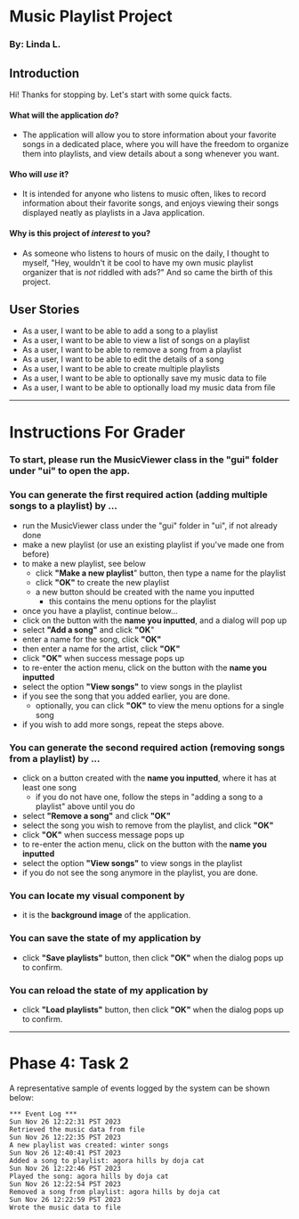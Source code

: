 # Music Playlist Project
### By: Linda L.

## Introduction
Hi! Thanks for stopping by.
Let's start with some quick facts.
#### What will the application *do*?

- The application will allow you to store information about your favorite songs
in a dedicated place, where you will have the freedom to organize them into 
playlists, and view details about a song whenever you want.

#### Who will *use* it?
- It is intended for anyone who listens to music often, likes to record information 
about their favorite songs, and enjoys viewing their songs displayed neatly as 
playlists in a Java application.

#### Why is this project of *interest* to you?
- As someone who listens to hours of music on the daily, I thought to myself,
  "Hey, wouldn't it be cool to have my own music playlist organizer that is *not* riddled
  with ads?" And so came the birth of this project.

## User Stories

- As a user, I want to be able to add a song to a playlist 
- As a user, I want to be able to view a list of songs on a playlist
- As a user, I want to be able to remove a song from a playlist
- As a user, I want to be able to edit the details of a song
- As a user, I want to be able to create multiple playlists 
- As a user, I want to be able to optionally save my music data to file
- As a user, I want to be able to optionally load my music data from file

---

# Instructions For Grader

### To start, please run the MusicViewer class in the "gui" folder under "ui" to open the app.
### You can generate the first required action (adding multiple songs to a playlist) by ...
  - run the MusicViewer class under the "gui" folder in "ui", if not already done
  - make a new playlist (or use an existing playlist if you've made one from before)
  - to make a new playlist, see below
    - click **"Make a new playlist**" button, then type a name for the playlist
    - click **"OK"** to create the new playlist
    - a new button should be created with the name you inputted
      - this contains the menu options for the playlist 
  - once you have a playlist, continue below...
  - click on the button with the **name you inputted**, and a dialog will pop up
  - select **"Add a song"** and click **"OK**"
  - enter a name for the song, click **"OK"**
  - then enter a name for the artist, click **"OK"**
  - click **"OK"** when success message pops up
  - to re-enter the action menu, click on the button with the **name you inputted**
  - select the option **"View songs"** to view songs in the playlist
  - if you see the song that you added earlier, you are done.
    - optionally, you can click **"OK"** to view the menu options for a single song
  - if you wish to add more songs, repeat the steps above. 
### You can generate the second required action (removing songs from a playlist) by ...
  - click on a button created with the **name you inputted**, where it has at least one song 
    - if you do not have one, follow the steps in "adding a song to a playlist" above until you do
  - select **"Remove a song"** and click **"OK"**
  - select the song you wish to remove from the playlist, and click **"OK"**
  - click **"OK"** when success message pops up
  - to re-enter the action menu, click on the button with the **name you inputted**
  - select the option **"View songs"** to view songs in the playlist
  - if you do not see the song anymore in the playlist, you are done.
### You can locate my visual component by 
  - it is the **background image** of the application.
### You can save the state of my application by 
  - click **"Save playlists"** button, then click **"OK"** when the dialog pops up to confirm.
### You can reload the state of my application by 
  - click **"Load playlists"** button, then click **"OK"** when the dialog pops up to confirm.

---

# Phase 4: Task 2

A representative sample of events logged by the system can be shown below:

    *** Event Log ***
    Sun Nov 26 12:22:31 PST 2023
    Retrieved the music data from file
    Sun Nov 26 12:22:35 PST 2023
    A new playlist was created: winter songs
    Sun Nov 26 12:40:41 PST 2023
    Added a song to playlist: agora hills by doja cat
    Sun Nov 26 12:22:46 PST 2023
    Played the song: agora hills by doja cat
    Sun Nov 26 12:22:54 PST 2023
    Removed a song from playlist: agora hills by doja cat
    Sun Nov 26 12:22:59 PST 2023
    Wrote the music data to file



